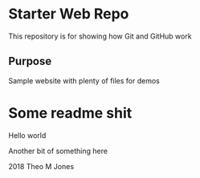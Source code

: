 # Starter Web Repo

This repository is for showing how Git and GitHub work

## Purpose

Sample website with plenty of files for demos

# Some readme shit

Hello world

Another bit of something here

2018 Theo M Jones
